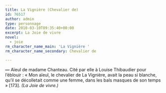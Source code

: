 ```yaml
---
title: La Vignière (Chevalier de)
id: 76517
author: admin
type: personnage
date: 2010-03-10T09:35:40+00:00
excerpt: La Joie de vivre
novel:
  - joie
rm_character_name_main: 'La Vignière '
rm_character_name_secondary: Chevalier de

---
```

**—** Aïeul de madame Chanteau. Cité par elle à Louise Thibaudier pour l&rsquo;éblouir : « Mon aïeul, le chevalier de La Vignière, avait la peau si blanche, qu&rsquo;il se décolletait comme une femme, dans les bals masques de son temps » [173]_. (La Joie de vivre.)_